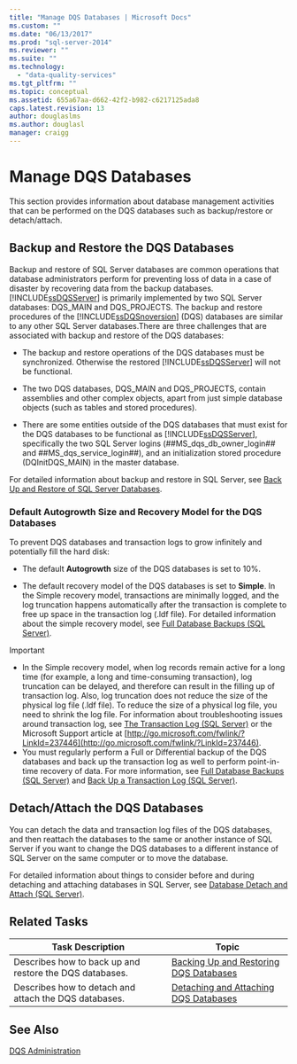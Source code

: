```yaml
---
title: "Manage DQS Databases | Microsoft Docs"
ms.custom: ""
ms.date: "06/13/2017"
ms.prod: "sql-server-2014"
ms.reviewer: ""
ms.suite: ""
ms.technology: 
  - "data-quality-services"
ms.tgt_pltfrm: ""
ms.topic: conceptual
ms.assetid: 655a67aa-d662-42f2-b982-c6217125ada8
caps.latest.revision: 13
author: douglaslms
ms.author: douglasl
manager: craigg
---
```

# Manage DQS Databases
  This section provides information about database management activities that can be performed on the DQS databases such as backup/restore or detach/attach.  
  
##  <a name="BackupRestore"></a> Backup and Restore the DQS Databases  
 Backup and restore of SQL Server databases are common operations that database administrators perform for preventing loss of data in a case of disaster by recovering data from the backup databases. [!INCLUDE[ssDQSServer](../includes/ssdqsserver-md.md)] is primarily implemented by two SQL Server databases: DQS_MAIN and DQS_PROJECTS. The backup and restore procedures of the [!INCLUDE[ssDQSnoversion](../includes/ssdqsnoversion-md.md)] (DQS) databases are similar to any other SQL Server databases.There are three challenges that are associated with backup and restore of the DQS databases:  
  
-   The backup and restore operations of the DQS databases must be synchronized. Otherwise the restored [!INCLUDE[ssDQSServer](../includes/ssdqsserver-md.md)] will not be functional.  
  
-   The two DQS databases, DQS_MAIN and DQS_PROJECTS, contain assemblies and other complex objects, apart from just simple database objects (such as tables and stored procedures).  
  
-   There are some entities outside of the DQS databases that must exist for the DQS databases to be functional as [!INCLUDE[ssDQSServer](../includes/ssdqsserver-md.md)], specifically the two SQL Server logins (##MS_dqs_db_owner_login## and ##MS_dqs_service_login##), and an initialization stored procedure (DQInitDQS_MAIN) in the master database.  
  
 For detailed information about backup and restore in SQL Server, see [Back Up and Restore of SQL Server Databases](../relational-databases/backup-restore/back-up-and-restore-of-sql-server-databases.md).  
  
### Default Autogrowth Size and Recovery Model for the DQS Databases  
 To prevent DQS databases and transaction logs to grow infinitely and potentially fill the hard disk:  
  
-   The default **Autogrowth** size of the DQS databases is set to 10%.  
  
-   The default recovery model of the DQS databases is set to **Simple**. In the Simple recovery model, transactions are minimally logged, and the log truncation happens automatically after the transaction is complete to free up space in the transaction log (.ldf file). For detailed information about the simple recovery model, see [Full Database Backups &#40;SQL Server&#41;](../relational-databases/backup-restore/full-database-backups-sql-server.md).  
  
> [!IMPORTANT]  
>  -   In the Simple recovery model, when log records remain active for a long time (for example, a long and time-consuming transaction), log truncation can be delayed, and therefore can result in the filling up of transaction log. Also, log truncation does not reduce the size of the physical log file (.ldf file). To reduce the size of a physical log file, you need to shrink the log file. For information about troubleshooting issues around transaction log, see [The Transaction Log &#40;SQL Server&#41;](../relational-databases/logs/the-transaction-log-sql-server.md) or the Microsoft Support article at [http://go.microsoft.com/fwlink/?LinkId=237446](http://go.microsoft.com/fwlink/?LinkId=237446).  
> -   You must regularly perform a Full or Differential backup of the DQS databases and back up the transaction log as well to perform point-in-time recovery of data. For more information, see [Full Database Backups &#40;SQL Server&#41;](../relational-databases/backup-restore/full-database-backups-sql-server.md) and [Back Up a Transaction Log &#40;SQL Server&#41;](../relational-databases/backup-restore/back-up-a-transaction-log-sql-server.md).  
  
##  <a name="DetachAttach"></a> Detach/Attach the DQS Databases  
 You can detach the data and transaction log files of the DQS databases, and then reattach the databases to the same or another instance of SQL Server if you want to change the DQS databases to a different instance of SQL Server on the same computer or to move the database.  
  
 For detailed information about things to consider before and during detaching and attaching databases in SQL Server, see [Database Detach and Attach &#40;SQL Server&#41;](../relational-databases/databases/database-detach-and-attach-sql-server.md).  
  
## Related Tasks  
  
|Task Description|Topic|  
|----------------------|-----------|  
|Describes how to back up and restore the DQS databases.|[Backing Up and Restoring DQS Databases](../../2014/data-quality-services/backing-up-and-restoring-dqs-databases.md)|  
|Describes how to detach and attach the DQS databases.|[Detaching and Attaching DQS Databases](../../2014/data-quality-services/detaching-and-attaching-dqs-databases.md)|  
  
## See Also  
 [DQS Administration](../../2014/data-quality-services/dqs-administration.md)  
  
  
